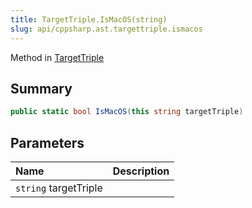 ```yaml
---
title: TargetTriple.IsMacOS(string)
slug: api/cppsharp.ast.targettriple.ismacos
---
```

Method in [TargetTriple](/api/cppsharp/ast/targettriple)

## Summary



```csharp
public static bool IsMacOS(this string targetTriple)
```

## Parameters

|Name|Description|
|:---|:---|
|`string` targetTriple||

